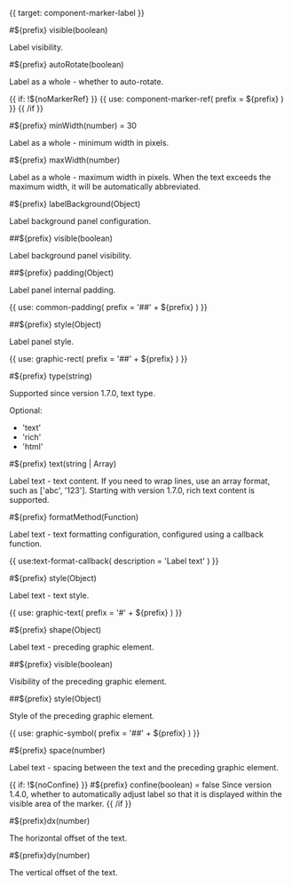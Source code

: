{{ target: component-marker-label }}

#${prefix} visible(boolean)

Label visibility.

#${prefix} autoRotate(boolean)

Label as a whole - whether to auto-rotate.

{{ if: !${noMarkerRef} }}
{{ use: component-marker-ref(
  prefix = ${prefix}
) }}
{{ /if }}

#${prefix} minWidth(number) = 30

Label as a whole - minimum width in pixels.

#${prefix} maxWidth(number)

Label as a whole - maximum width in pixels. When the text exceeds the maximum width, it will be automatically abbreviated.

#${prefix} labelBackground(Object)

Label background panel configuration.

##${prefix} visible(boolean)

Label background panel visibility.

##${prefix} padding(Object)

Label panel internal padding.

{{ use: common-padding(
  prefix = '##' + ${prefix}
) }}

##${prefix} style(Object)

Label panel style.

{{ use: graphic-rect(
  prefix = '##' + ${prefix}
) }}

#${prefix} type(string)

Supported since version 1.7.0, text type.

Optional:

- 'text'
- 'rich'
- 'html'

#${prefix} text(string | Array)

Label text - text content. If you need to wrap lines, use an array format, such as ['abc', '123'].
Starting with version 1.7.0, rich text content is supported.

#${prefix} formatMethod(Function)

Label text - text formatting configuration, configured using a callback function.

{{ use:text-format-callback(
  description = 'Label text'
) }}

#${prefix} style(Object)

Label text - text style.

{{ use: graphic-text(
  prefix = '#' + ${prefix}
) }}

#${prefix} shape(Object)

Label text - preceding graphic element.

##${prefix} visible(boolean)

Visibility of the preceding graphic element.

##${prefix} style(Object)

Style of the preceding graphic element.

{{ use: graphic-symbol(
  prefix = '##' + ${prefix}
) }}

#${prefix} space(number)

Label text - spacing between the text and the preceding graphic element.

{{ if: !${noConfine} }}
#${prefix} confine(boolean) = false
Since version 1.4.0, whether to automatically adjust label so that it is displayed within the visible area of ​​​​the marker.
{{ /if }}

#${prefix}dx(number)

The horizontal offset of the text.

#${prefix}dy(number)

The vertical offset of the text.
